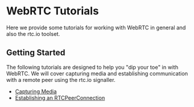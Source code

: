 # WebRTC Tutorials

Here we provide some tutorials for working with WebRTC in general and also 
the rtc.io toolset.

## Getting Started

The following tutorials are designed to help you "dip your toe" in with 
WebRTC.  We will cover capturing media and establishing communication with 
a remote peer using the rtc.io signaller.

- [Capturing Media](tutorial-capture-media.html)
- [Establishing an RTCPeerConnection](tutorial-simple-connection.html)